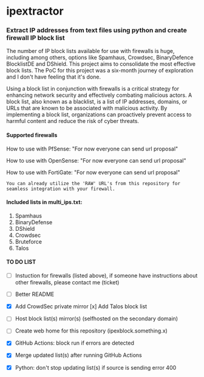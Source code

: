 # ipextractor #
### Extract IP addresses from text files using python and create firewall IP block list

The number of IP block lists available for use with firewalls is huge, including among others, options like Spamhaus, Crowdsec, BinaryDefence BlocklistDE and DShield. This project aims to consolidate the most effective block lists. The PoC for this project was a six-month journey of exploration and I don't have feeling that it's done.


Using a block list in conjunction with firewalls is a critical strategy for enhancing network security and effectively combating malicious actors. A block list, also known as a blacklist, is a list of IP addresses, domains, or URLs that are known to be associated with malicious activity. By implementing a block list, organizations can proactively prevent access to harmful content and reduce the risk of cyber threats.

#### Supported firewalls

How to use with PfSense: "For now everyone can send url proposal"

How to use with OpenSense: "For now everyone can send url proposal"

How to use with FortiGate: "For now everyone can send url proposal"

`` You can already utilize the 'RAW' URL's from this repository for seamless integration with your firewall. ``

#### Included lists in multi_ips.txt:

1. Spamhaus
2. BinaryDefense
3. DShield
4. Crowdsec
5. Bruteforce
6. Talos

#### TO DO LIST

- [ ] Instuction for firewalls (listed above), if someone have instructions about other firewalls, please contact me (ticket)
- [ ] Better README
- [x] Add CrowdSec private mirror
  [x] Add Talos block list
- [ ] Host block list(s) mirror(s) (selfhosted on the secondary domain)
- [ ] Create web home for this repository (ipexblock.something.x)
- [x] GitHub Actions: block run if errors are detected
- [x] Merge updated list(s) after running GitHub Actions
- [x] Python: don't stop updating list(s) if source is sending error 400

